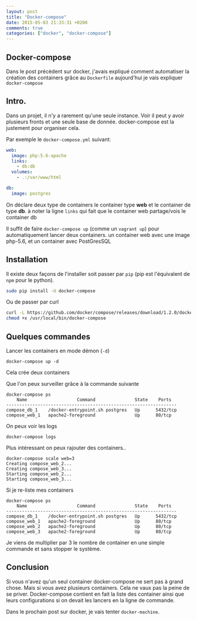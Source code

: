 ```yaml
---
layout: post
title: "Docker-compose"
date: 2015-05-03 21:33:31 +0200
comments: true
categories: ["docker", "docker-compose"] 
---
```



## Docker-compose

Dans le post précèdent sur docker, j'avais expliqué comment automatiser la création des containers grâce au `Dockerfile` aujourd'hui je vais expliquer `docker-compose`

## Intro.

Dans un projet, il n'y a rarement qu'une seule instance. Voir il peut y avoir plusieurs fronts et une seule base de donnée. docker-compose est la justement pour organiser cela.

Par exemple le `docker-compose.yml` suivant:

``` yml
web:
  image: php:5.6-apache
  links:
    - db:db
  volumes:
    - .:/var/www/html

db:
  image: postgres
```

On déclare deux type de containers le container type **web** et le container de type **db**. à noter la ligne `links` qui fait que le container web partage/vois le container db

Il suffit de faire `docker-compose up` (comme un `vagrant up`)  pour automatiquement lancer deux containers. un container web avec une image php-5.6, et un container avec PostGresSQL


## Installation

Il existe deux façons de l'installer soit passer par `pip` (pip est l'équivalent de `npm` pour le python).

``` bash
sudo pip install -U docker-compose
```

Ou de passer par curl 

``` bash
curl -L https://github.com/docker/compose/releases/download/1.2.0/docker-compose-`uname -s`-`uname -m` > /usr/local/bin/docker-compose
chmod +x /usr/local/bin/docker-compose
```

## Quelques commandes

Lancer les containers en mode démon (`-d`) 

```
docker-compose up -d
```
Cela crée deux containers

Que l'on peux surveiller grâce à la commande suivante
```
docker-compose ps 
    Name                   Command               State    Ports   
-----------------------------------------------------------------
compose_db_1    /docker-entrypoint.sh postgres   Up      5432/tcp 
compose_web_1   apache2-foreground               Up      80/tcp  
```

On peux voir les logs
```
docker-compose logs
```

Plus intéressant on peux rajouter des containers..

```
docker-compose scale web=3
Creating compose_web_2...
Creating compose_web_3...
Starting compose_web_2...
Starting compose_web_3...
```

Si je re-liste mes containers
```
docker-compose ps
    Name                   Command               State    Ports   
-----------------------------------------------------------------
compose_db_1    /docker-entrypoint.sh postgres   Up      5432/tcp 
compose_web_1   apache2-foreground               Up      80/tcp   
compose_web_2   apache2-foreground               Up      80/tcp   
compose_web_3   apache2-foreground               Up      80/tcp
```

Je viens de multiplier par 3 le nombre de container en une simple commande et sans stopper le système.

## Conclusion
Si vous n'avez qu'un seul container docker-compose ne sert pas à grand chose. Mais si vous avez plusieurs containers. Cela ne vaux pas la peine de se priver. Docker-compose contient en fait la liste des container ainsi que leurs configurations si on devait les lancers en la ligne de commande.

Dans le prochain post sur docker, je vais tenter `docker-machine`.


